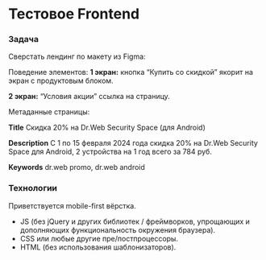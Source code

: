# Тестовое Frontend

### Задача

Сверстать лендинг по макету из Figma: 

Поведение элементов:
**1 экран:** кнопка “Купить со скидкой” якорит на экран с продуктовым блоком. 

**2 экран:** “Условия акции” ссылка на страницу. 

Метаданные страницы:

**Title** 
Скидка 20% на Dr.Web Security Space (для Android)

**Description**
С 1 по 15 февраля 2024 года скидка 20% на Dr.Web Security Space для Android, 2 устройства на 1 год всего за 784 руб.

**Keywords** 
dr.web promo, dr.web android

### Технологии

Приветствуется mobile-first вёрстка. 

- JS (без jQuery и других библиотек / фреймворков, упрощающих и дополняющих функциональность окружения браузера).
- CSS или любые другие пре/постпроцессоры.
- HTML (без использования шаблонизаторов).
